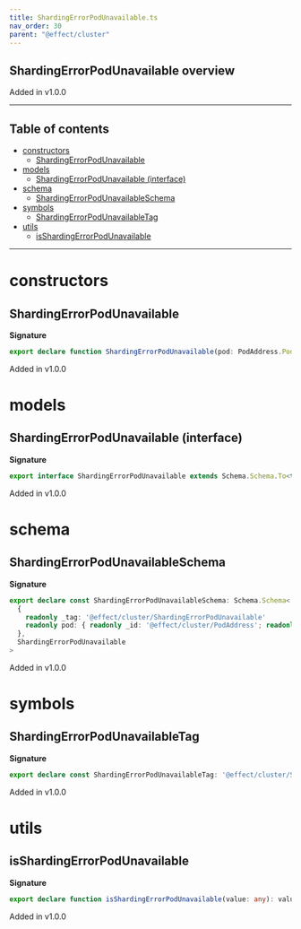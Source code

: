```yaml
---
title: ShardingErrorPodUnavailable.ts
nav_order: 30
parent: "@effect/cluster"
---
```


## ShardingErrorPodUnavailable overview

Added in v1.0.0

---

<h2 class="text-delta">Table of contents</h2>

- [constructors](#constructors)
  - [ShardingErrorPodUnavailable](#shardingerrorpodunavailable)
- [models](#models)
  - [ShardingErrorPodUnavailable (interface)](#shardingerrorpodunavailable-interface)
- [schema](#schema)
  - [ShardingErrorPodUnavailableSchema](#shardingerrorpodunavailableschema)
- [symbols](#symbols)
  - [ShardingErrorPodUnavailableTag](#shardingerrorpodunavailabletag)
- [utils](#utils)
  - [isShardingErrorPodUnavailable](#isshardingerrorpodunavailable)

---

# constructors

## ShardingErrorPodUnavailable

**Signature**

```ts
export declare function ShardingErrorPodUnavailable(pod: PodAddress.PodAddress): ShardingErrorPodUnavailable
```

Added in v1.0.0

# models

## ShardingErrorPodUnavailable (interface)

**Signature**

```ts
export interface ShardingErrorPodUnavailable extends Schema.Schema.To<typeof ShardingErrorPodUnavailableSchema_> {}
```

Added in v1.0.0

# schema

## ShardingErrorPodUnavailableSchema

**Signature**

```ts
export declare const ShardingErrorPodUnavailableSchema: Schema.Schema<
  {
    readonly _tag: '@effect/cluster/ShardingErrorPodUnavailable'
    readonly pod: { readonly _id: '@effect/cluster/PodAddress'; readonly host: string; readonly port: number }
  },
  ShardingErrorPodUnavailable
>
```

Added in v1.0.0

# symbols

## ShardingErrorPodUnavailableTag

**Signature**

```ts
export declare const ShardingErrorPodUnavailableTag: '@effect/cluster/ShardingErrorPodUnavailable'
```

Added in v1.0.0

# utils

## isShardingErrorPodUnavailable

**Signature**

```ts
export declare function isShardingErrorPodUnavailable(value: any): value is ShardingErrorPodUnavailable
```

Added in v1.0.0
